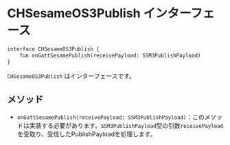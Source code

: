 # CHSesameOS3Publish インターフェース

```svg
interface CHSesameOS3Publish {
    fun onGattSesamePublish(receivePayload: SSM3PublishPayload)
}

```



`CHSesameOS3Publish` はインターフェースです。

## メソッド

- `onGattSesamePublish(receivePayload: SSM3PublishPayload)`：このメソッドは実装する必要があります。`SSM3PublishPayload`型の引数`receivePayload`を受取り、受信したPublishPayloadを処理します。

